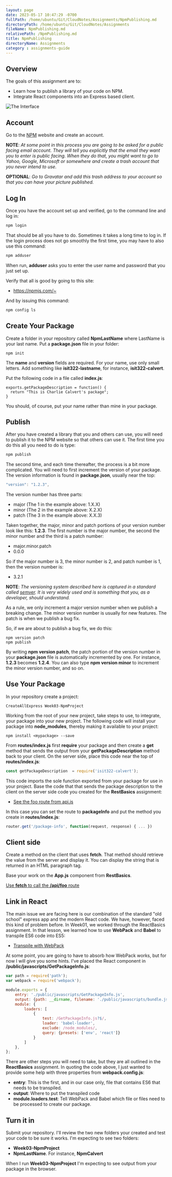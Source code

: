 ```yaml
---
layout: page
date: 2023-05-17 10:47:29 -0700
fullPath: /home/ubuntu/Git/CloudNotes/Assignments/NpmPublishing.md
directoryPath: /home/ubuntu/Git/CloudNotes/Assignments
fileName: NpmPublishing.md
relativePath: /NpmPublishing.md
title: NpmPublishing
directoryName: Assignments
category : assignments-guide
---
```


## Overview

The goals of this assignment are to:

- Learn how to publish a library of your code on NPM.
- Integrate React components into an Express based client.

![The Interface][client-view]

## Account

Go to the [NPM](https://www.npmjs.com/) website and create an account.

**NOTE**: _At some point in this process you are going to be asked for a public facing email account. They will tell you explicitly that the email they want you to enter is public facing. When they do that, you might want to go to Yahoo, Google, Microsoft or somewhere and create a trash account that you never intend to use._

**OPTIONAL**: *Go to Gravatar and add this trash address to your account so that you can have your picture published.*

## Log In

Once you have the account set up and verified, go to the command line and log in:

```bash
npm login
```

That should be all you have to do. Sometimes it takes a long time to log in. If the login process does not go smoothly the first time, you may have to also use this command:

```bash
npm adduser
```

When run, **adduser** asks you to enter the user name and password that you just set up.

Verify that all is good by going to this site:

- <https://npmjs.com/~>

And by issuing this command:

```bash
npm config ls
```

## Create Your Package

Create a folder in your repository called **NpmLastName** where LastName is your last name. Put a **package.json** file in your folder:

```
npm init
```

The **name** and **version** fields are required. For your name, use only small letters. Add something like **isit322-lastname**, for instance, **isit322-calvert**.

Put the following code in a file called **index.js**:

```
exports.getPackageDescription = function() {
  return "This is Charlie Calvert's package";
}
```

You should, of course, put your name rather than mine in your package.

## Publish

After you have created a library that you and others can use, you will need to publish it to the NPM website so that others can use it. The first time you do this all you need to do is type:

```bash
npm publish
```

The second time, and each time thereafter, the process is a bit more complicated. You will need to first increment the version of your package. The version information is found in **package.json**, usually near the top:

```javascript
"version": "1.2.3",
```

The version number has three parts:

- major (The 1 in the example above: 1.X.X)
- minor (The 2 in the example above: X.2.X)
- patch (The 3 in the example above: X.X.3)

Taken together, the major, minor and patch portions of your version number look like this: **1.2.3**. The first number is the major number, the second the minor number and the third is a patch number:

- major.minor.patch
- 0.0.0

So if the major number is 3, the minor number is 2, and patch number is 1, then the version number is:

- 3.2.1

**NOTE**: _The versioning system described here is captured in a standard called [semver](http://semver.org/). It is very widely used and is something that you, as a developer, should understand._

As a rule, we only increment a major version number when we publish a breaking change. The minor version number is usually for new features. The patch is when we publish a bug fix.

So, if we are about to publish a bug fix, we do this:

```
npm version patch
npm publish
```

By writing **npm version patch**, the patch portion of the version number in your **package.json** file is automatically incremented by one. For instance, **1.2.3** becomes **1.2.4**. You can also type **npm version minor** to increment the minor version number, and so on.

## Use Your Package

In your repository create a project:

```
CreateAllExpress Week03-NpmProject
```

Working from the root of your new project, take steps to use, to integrate, your package into your new project. The following code will install your package into **node_modules**, thereby making it available to your project:

```
npm install <mypackage> --save
```

From **routes/index.js** first **require** your package and then create a **get** method that sends the output from your **getPackageDescription** method back to your client. On the server side, place this code near the top of **routes/index.js**:

```javascript
const getPackageDescription  = require('isit322-calvert');
```

This code imports the sole function exported from your package for use in your project. Base the code that that sends the package description to the client on the server side code you created for the **RestBasics** assignment:

- [See the foo route from api.js][foo-route]

In this case you can set the route to **packageInfo** and put the method you create in **routes/index.js**:

```javascript
router.get('/package-info', function(request, response) { ... })
```

## Client side

Create a method on the client that uses **fetch**. That method should retrieve the value from the server and display it. You can display the string that is returned in an HTML paragraph tag.

Base your work on the **App.js** component from **RestBasics**.

[Use **fetch** to call the **/api/foo** route][api-foo]

## Link in React

The main issue we are facing here is our combination of the standard "old school" express app and the modern React code. We have, however, faced this kind of problem before. In Week01, we worked through the ReactBasics assignment. In that lesson, we learned how to use **WebPack** and **Babel** to transpile ES6 code into ES5:

- [Transpile with WebPack][trans-pack]

At some point, you are going to have to absorb how WebPack works, but for now I will give you some hints. I've placed the React component in **/public/javascripts/GetPackageInfo.js**:

```javascript
var path = require('path');
var webpack = require('webpack');

module.exports = {
    entry: './public/javascripts/GetPackageInfo.js',
    output: {path: __dirname, filename: './public/javascripts/bundle.js'},
    module: {
        loaders: [
            {
                test: /GetPackageInfo.js?$/,
                loader: 'babel-loader',
                exclude: /node_modules/,
                query: {presets: ['env', 'react']}
            }
        ]
    },
};
```

There are other steps you will need to take, but they are all outlined in the **ReactBasics** assignment. In quoting the code above, I just wanted to provide some help with three properties from **webpack.config.js**:

- **entry**: This is the first, and in our case only, file that contains ES6 that needs to be transpiled.
- **output**: Where to put the transpiled code
- **module.loaders.test**: Tell WebPack and Babel which file or files need to be processed to create our package.

## Turn it in

Submit your repository. I'll review the two new folders your created and test your code to be sure it works. I'm expecting to see two folders:

- **Week03-NpmProject**
- **NpmLastName**. For instance, **NpmCalvert**

When I run **Week03-NpmProject** I'm expecting to see output from your package in the browser.

[foo-route]: http://www.ccalvert.net/books/CloudNotes/Assignments/React/RestBasics.html#routing-middleware
[api-foo]: http://www.ccalvert.net/books/CloudNotes/Assignments/React/RestBasics.html#rewrite-the-client
[trans-pack]: http://www.ccalvert.net/books/CloudNotes/Assignments/React/ReactBasics.html#transpiling-with-webpack
[client-view]: https://s3.amazonaws.com/bucket01.elvenware.com/images/npm-publishing-client.png
